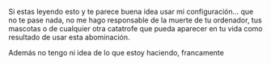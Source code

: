 Si estas leyendo esto y te parece buena idea usar mi configuración... que no te
pase nada, no me hago responsable de la muerte de tu ordenador, tus mascotas o
de cualquier otra catatrofe que pueda aparecer en tu vida como resultado de usar
esta abominación.

Además no tengo ni idea de lo que estoy haciendo, francamente
